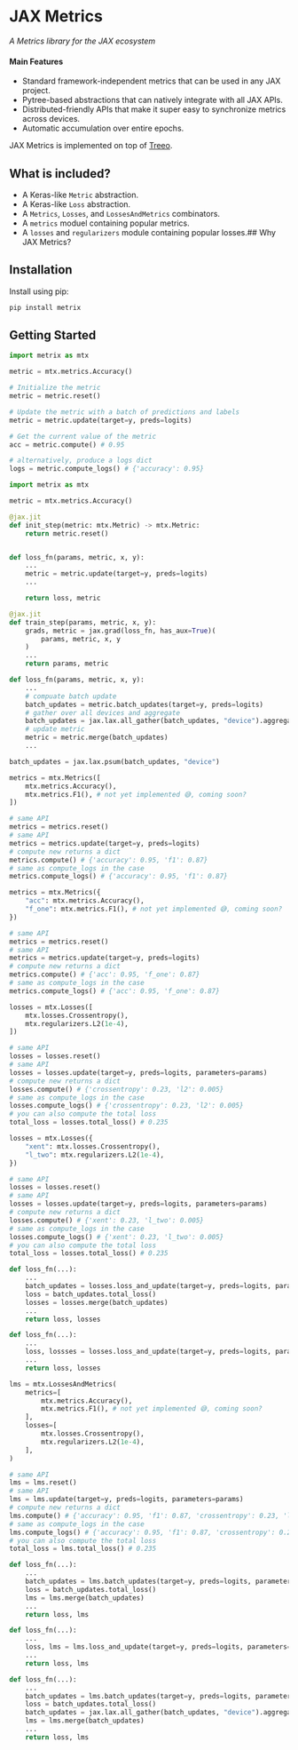 # JAX Metrics

_A Metrics library for the JAX ecosystem_

#### Main Features
* Standard framework-independent metrics that can be used in any JAX project.
* Pytree-based abstractions that can natively integrate with all JAX APIs.
* Distributed-friendly APIs that make it super easy to synchronize metrics across devices.
* Automatic accumulation over entire epochs.


JAX Metrics is implemented on top of [Treeo](https://github.com/cgarciae/treeo).

## What is included?
* A Keras-like `Metric` abstraction.
* A Keras-like `Loss` abstraction.
* A `Metrics`, `Losses`, and `LossesAndMetrics` combinators.
* A `metrics` moduel containing popular metrics.
* A `losses` and `regularizers` module containing popular losses.## Why JAX Metrics?

## Installation
Install using pip:
```bash
pip install metrix
```

## Getting Started

```python
import metrix as mtx

metric = mtx.metrics.Accuracy()

# Initialize the metric
metric = metric.reset()

# Update the metric with a batch of predictions and labels
metric = metric.update(target=y, preds=logits)

# Get the current value of the metric
acc = metric.compute() # 0.95

# alternatively, produce a logs dict
logs = metric.compute_logs() # {'accuracy': 0.95}
```

```python
import metrix as mtx

metric = mtx.metrics.Accuracy()

@jax.jit
def init_step(metric: mtx.Metric) -> mtx.Metric:
    return metric.reset()


def loss_fn(params, metric, x, y):
    ...
    metric = metric.update(target=y, preds=logits)
    ...

    return loss, metric

@jax.jit
def train_step(params, metric, x, y):
    grads, metric = jax.grad(loss_fn, has_aux=True)(
        params, metric, x, y
    )
    ...
    return params, metric
```

```python
def loss_fn(params, metric, x, y):
    ...
    # compuate batch update
    batch_updates = metric.batch_updates(target=y, preds=logits)
    # gather over all devices and aggregate
    batch_updates = jax.lax.all_gather(batch_updates, "device").aggregate()
    # update metric
    metric = metric.merge(batch_updates)
    ...
```

```python
batch_updates = jax.lax.psum(batch_updates, "device")
```

```python
metrics = mtx.Metrics([
    mtx.metrics.Accuracy(),
    mtx.metrics.F1(), # not yet implemented 😅, coming soon?
])

# same API
metrics = metrics.reset()
# same API
metrics = metrics.update(target=y, preds=logits)
# compute new returns a dict
metrics.compute() # {'accuracy': 0.95, 'f1': 0.87}
# same as compute_logs in the case
metrics.compute_logs() # {'accuracy': 0.95, 'f1': 0.87}
```

```python
metrics = mtx.Metrics({
    "acc": mtx.metrics.Accuracy(),
    "f_one": mtx.metrics.F1(), # not yet implemented 😅, coming soon?
})

# same API
metrics = metrics.reset()
# same API
metrics = metrics.update(target=y, preds=logits)
# compute new returns a dict
metrics.compute() # {'acc': 0.95, 'f_one': 0.87}
# same as compute_logs in the case
metrics.compute_logs() # {'acc': 0.95, 'f_one': 0.87}
```

```python
losses = mtx.Losses([
    mtx.losses.Crossentropy(),
    mtx.regularizers.L2(1e-4),
])

# same API
losses = losses.reset()
# same API
losses = losses.update(target=y, preds=logits, parameters=params)
# compute new returns a dict
losses.compute() # {'crossentropy': 0.23, 'l2': 0.005}
# same as compute_logs in the case
losses.compute_logs() # {'crossentropy': 0.23, 'l2': 0.005}
# you can also compute the total loss
total_loss = losses.total_loss() # 0.235
```

```python
losses = mtx.Losses({
    "xent": mtx.losses.Crossentropy(),
    "l_two": mtx.regularizers.L2(1e-4),
})

# same API
losses = losses.reset()
# same API
losses = losses.update(target=y, preds=logits, parameters=params)
# compute new returns a dict
losses.compute() # {'xent': 0.23, 'l_two': 0.005}
# same as compute_logs in the case
losses.compute_logs() # {'xent': 0.23, 'l_two': 0.005}
# you can also compute the total loss
total_loss = losses.total_loss() # 0.235
```

```python
def loss_fn(...):
    ...
    batch_updates = losses.loss_and_update(target=y, preds=logits, parameters=params)
    loss = batch_updates.total_loss()
    losses = losses.merge(batch_updates)
    ...
    return loss, losses
```

```python
def loss_fn(...):
    ...
    loss, lossses = losses.loss_and_update(target=y, preds=logits, parameters=params)
    ...
    return loss, losses
```

```python
lms = mtx.LossesAndMetrics(
    metrics=[
        mtx.metrics.Accuracy(),
        mtx.metrics.F1(), # not yet implemented 😅, coming soon?
    ],
    losses=[
        mtx.losses.Crossentropy(),
        mtx.regularizers.L2(1e-4),
    ],
)

# same API
lms = lms.reset()
# same API
lms = lms.update(target=y, preds=logits, parameters=params)
# compute new returns a dict
lms.compute() # {'accuracy': 0.95, 'f1': 0.87, 'crossentropy': 0.23, 'l2': 0.005}
# same as compute_logs in the case
lms.compute_logs() # {'accuracy': 0.95, 'f1': 0.87, 'crossentropy': 0.23, 'l2': 0.005}
# you can also compute the total loss
total_loss = lms.total_loss() # 0.235
```

```python
def loss_fn(...):
    ...
    batch_updates = lms.batch_updates(target=y, preds=logits, parameters=params)
    loss = batch_updates.total_loss()
    lms = lms.merge(batch_updates)
    ...
    return loss, lms
```

```python
def loss_fn(...):
    ...
    loss, lms = lms.loss_and_update(target=y, preds=logits, parameters=params)
    ...
    return loss, lms
```

```python
def loss_fn(...):
    ...
    batch_updates = lms.batch_updates(target=y, preds=logits, parameters=params)
    loss = batch_updates.total_loss()
    batch_updates = jax.lax.all_gather(batch_updates, "device").aggregate()
    lms = lms.merge(batch_updates)
    ...
    return loss, lms
```